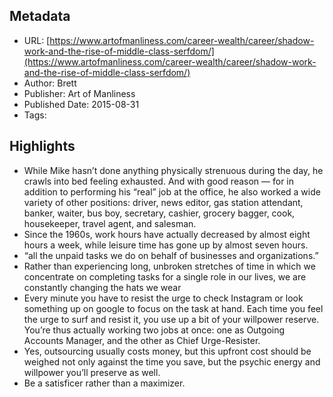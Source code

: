 ## Metadata
* URL: [https://www.artofmanliness.com/career-wealth/career/shadow-work-and-the-rise-of-middle-class-serfdom/](https://www.artofmanliness.com/career-wealth/career/shadow-work-and-the-rise-of-middle-class-serfdom/)
* Author: Brett
* Publisher: Art of Manliness
* Published Date: 2015-08-31
* Tags: 

## Highlights
* While Mike hasn’t done anything physically strenuous during the day, he crawls into bed feeling exhausted. And with good reason — for in addition to performing his “real” job at the office, he also worked a wide variety of other positions: driver, news editor, gas station attendant, banker, waiter, bus boy, secretary, cashier, grocery bagger, cook, housekeeper, travel agent, and salesman.
* Since the 1960s, work hours have actually decreased by almost eight hours a week, while leisure time has gone up by almost seven hours.
* “all the unpaid tasks we do on behalf of businesses and organizations.”
* Rather than experiencing long, unbroken stretches of time in which we concentrate on completing tasks for a single role in our lives, we are constantly changing the hats we wear
* Every minute you have to resist the urge to check Instagram or look something up on google to focus on the task at hand. Each time you feel the urge to surf and resist it, you use up a bit of your willpower reserve. You’re thus actually working two jobs at once: one as Outgoing Accounts Manager, and the other as Chief Urge-Resister.
* Yes, outsourcing usually costs money, but this upfront cost should be weighed not only against the time you save, but the psychic energy and willpower you’ll preserve as well.
* Be a satisficer rather than a maximizer.

